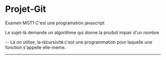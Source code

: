 # Projet-Git
Examen MGT1
C'est une programation javascript


Le sujet-là demande un algorithme qui donne la produit impair d'un nombre

--
Là on utilise, la récursivité:c'est une programmation pour laquelle une fonction s'appelle elle-meme. 

---
